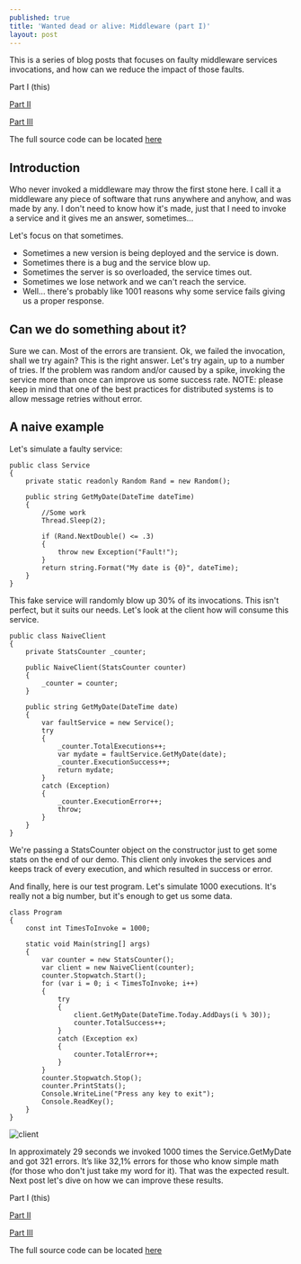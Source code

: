 ```yaml
---
published: true
title: 'Wanted dead or alive: Middleware (part I)'
layout: post
---
```


This is a series of blog posts that focuses on faulty middleware services invocations, and how can we reduce the impact of those faults.
 
Part I (this)
 
[Part II](http://www.kspace.pt/posts/wanted-dead-or-alive-middleware-part-ii)
 
[Part III](http://www.kspace.pt/posts/wanted-dead-or-alive-middleware-part-iii)
 
The full source code can be located [here](https://github.com/kappy/FaultyMiddleware)


## Introduction

Who never invoked a middleware may throw the first stone here.
I call it a middleware any piece of software that runs anywhere and anyhow, and was made by any. I don't need to know how it's made, just that I need to invoke a service and it gives me an answer, sometimes...

Let's focus on that sometimes.

- Sometimes a new version is being deployed and the service is down.
- Sometimes there is a bug and the service blow up.
- Sometimes the server is so overloaded, the service times out.
- Sometimes we lose network and we can't reach the service.
- Well... there's probably like 1001 reasons why some service fails giving us a proper response.

## Can we do something about it?

Sure we can. Most of the errors are transient. Ok, we failed the invocation, shall we try again?
This is the right answer. Let's try again, up to a number of tries. If the problem was random and/or caused by a spike, invoking the service more than once can improve us some success rate.
NOTE: please keep in mind that one of the best practices for distributed systems is to allow message retries without error.

## A naive example

Let's simulate a faulty service:

    public class Service
    {
        private static readonly Random Rand = new Random();

        public string GetMyDate(DateTime dateTime)
        {
            //Some work
            Thread.Sleep(2);
            
            if (Rand.NextDouble() <= .3)
            {
                throw new Exception("Fault!");
            }
            return string.Format("My date is {0}", dateTime);
        }
    }

This fake service will randomly blow up 30% of its invocations. This isn't perfect, but it suits our needs.
Let's look at the client how will consume this service.

    public class NaiveClient
    {
        private StatsCounter _counter;

        public NaiveClient(StatsCounter counter)
        {
            _counter = counter;
        }

        public string GetMyDate(DateTime date)
        {
            var faultService = new Service();
            try
            {
                _counter.TotalExecutions++;
                var mydate = faultService.GetMyDate(date);
                _counter.ExecutionSuccess++;
                return mydate;
            }
            catch (Exception)
            {                
                _counter.ExecutionError++;
                throw;
            }
        }
    }

We're passing a StatsCounter object on the constructor just to get some stats on the end of our demo. This client only invokes the services and keeps track of every execution, and which resulted in success or error.

And finally, here is our test program. Let's simulate 1000 executions. It's really not a big number, but it's enough to get us some data.

    class Program
    {
        const int TimesToInvoke = 1000;

        static void Main(string[] args)
        {
            var counter = new StatsCounter();
            var client = new NaiveClient(counter);
            counter.Stopwatch.Start();
            for (var i = 0; i < TimesToInvoke; i++)
            {
                try
                {
                    client.GetMyDate(DateTime.Today.AddDays(i % 30));
                    counter.TotalSuccess++;
                }
                catch (Exception ex)
                {
                    counter.TotalError++;
                }
            }
            counter.Stopwatch.Stop();
            counter.PrintStats();
            Console.WriteLine("Press any key to exit");
            Console.ReadKey();
        }
    }


![client](http://www.kspace.pt/images/blog/interceptor_I_zps9foj5eko.PNG)

In approximately 29 seconds we invoked 1000 times the Service.GetMyDate and got 321 errors. It’s like 32,1% errors for those who know simple math (for those who don't just take my word for it). That was the expected result. Next post let's dive on how we can improve these results.


Part I (this)
 
[Part II](http://www.kspace.pt/posts/wanted-dead-or-alive-middleware-part-ii/)
 
[Part III](http://www.kspace.pt/posts/wanted-dead-or-alive-middleware-part-iii/)
 
The full source code can be located [here](https://github.com/kappy/FaultyMiddleware)
